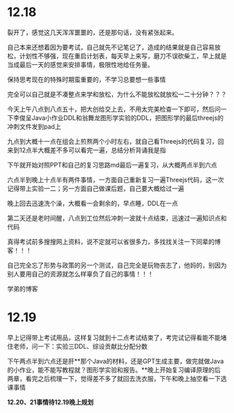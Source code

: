 # 12.18

裂开了，感觉这几天浑浑噩噩的，还是那句话，没有紧张起来。

自己本来还想着因为要考试，自己就先不记笔记了，造成的结果就是自己容易放松，计划性不够强，现在重启计划表，每天早上来写，磨刀不误砍柴工，早上就是当成最后一天的感觉来安排事情，极限性地给任务量。

保持思考现在的特殊时期蛮重要的，不学习总要想一些事情

完全可以自己就是不凑整点来学和放松，为什么不能放松就放松一二十分钟？？？

今天上午八点到八点五十，把大创给交上去，不用太完美检查一下即可，然后问一下李俊呈Java小作业DDL和翁舞龙图形学实验的DDL，把图形学的最后threejs的冲刺文件发到pad上

九点到大概十一点在组会上煎熬两个小时左右，就自己看Threejs的代码复习，回来到12点半大概差不多可以看完一遍，总结分析背诵我是指

下午就开始对照PPT和自己的复习思路md最后一遍复习，从大概两点半到六点

六点半到晚上十点半有两件事情，一方面自己重新复习一遍Threejs代码，这一次记得带上实验一二；另一方面自己做课后题，自己要大概给过一遍

晚上回去迅速洗个澡，大概看一会剩余的，早点睡，DDL在一点

第二天还是老时间醒，八点到工位然后冲刺一波就十点结束，迅速过一遍知识点和代码

真得考试前多搜搜网上资料，说不定就可以省很多力，多找找关注一下同辈的博客！！！

自己完全忘了形势与政策的另一个测试，自己完全是玩物丧志了，他妈的，别因为别人要用自己的资源就怎么样辜负了自己的事情！！！

学弟的博客

# 12.19

早上记得带上考试用品，这样复习就到十二点考试结束了，考完试记得看能不能堵住老师，问一下：实验三DDL、综设贡献比分配分数

下午两点半到六点还是肝**那个Java的材料，还是GPT生成主要，做完就做Java的小作业，能不能写教程就？图形学实验和报告。**晚上开始复习编译原理的后两章，看完之后梳理一下，觉得差不多了就回去洗衣服，下午和晚上抽空看一下选课事情

**12.20、21事情待12.19晚上规划**
